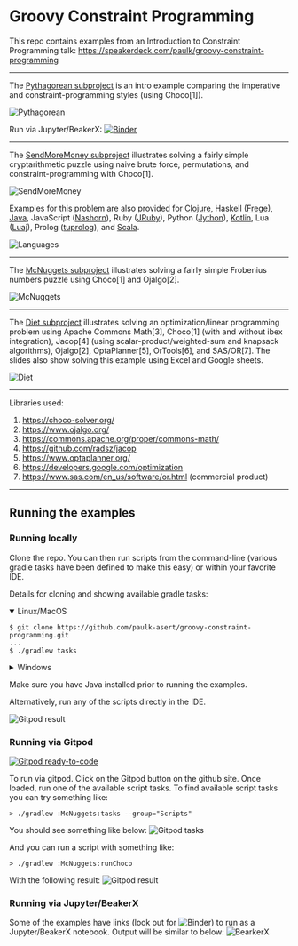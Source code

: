 # Groovy Constraint Programming

This repo contains examples from an Introduction to Constraint Programming talk:
https://speakerdeck.com/paulk/groovy-constraint-programming

---

The [Pythagorean subproject](subprojects/Pythagorean/)
is an intro example comparing the imperative and constraint-programming styles (using Choco[1]).

![Pythagorean](images/Pythagorean.png)

Run via Jupyter/BeakerX:
[![Binder](https://mybinder.org/badge_logo.svg)](https://mybinder.org/v2/gh/paulk-asert/groovy-constraint-programming/master?filepath=subprojects%2FPythagorean%2Fsrc%2Fmain%2Fnotebook%2FPythagorean.ipynb)


---

The [SendMoreMoney subproject](subprojects/SendMoreMoney/)
illustrates solving a fairly simple cryptarithmetic puzzle
using naive brute force, permutations, and constraint-programming with Choco[1].

![SendMoreMoney](images/SendMoreMoney.png)

Examples for this problem are also provided for
[Clojure](https://clojure.org/),
Haskell ([Frege](https://github.com/Frege/frege)),
[Java](https://www.java.com/),
JavaScript ([Nashorn](https://docs.oracle.com/javase/10/nashorn/)),
Ruby ([JRuby](https://www.jruby.org/)), 
Python ([Jython](https://www.jython.org/)),
[Kotlin](https://kotlinlang.org/),
Lua ([Luaj](https://github.com/luaj/luaj)),
Prolog ([tuprolog](http://apice.unibo.it/xwiki/bin/view/Tuprolog/)),
and [Scala](https://www.scala-lang.org/).

![Languages](images/Languages.png)

---

The [McNuggets subproject](subprojects/McNuggets/)
illustrates solving a fairly simple Frobenius numbers puzzle
using Choco[1] and Ojalgo[2].

![McNuggets](images/McNuggets.png)

---

The [Diet subproject](subprojects/Diet/)
illustrates solving an optimization/linear programming problem
using
Apache Commons Math[3],
Choco[1] (with and without ibex integration),
Jacop[4] (using scalar-product/weighted-sum and knapsack algorithms),
Ojalgo[2],
OptaPlanner[5],
OrTools[6],
and SAS/OR[7].
The slides also show solving this example using Excel and Google sheets.

![Diet](images/Diet.png)

---

Libraries used:

1. https://choco-solver.org/
2. https://www.ojalgo.org/
3. https://commons.apache.org/proper/commons-math/
4. https://github.com/radsz/jacop
5. https://www.optaplanner.org/
6. https://developers.google.com/optimization
7. https://www.sas.com/en_us/software/or.html (commercial product)

---

## Running the examples

### Running locally

Clone the repo. You can then run scripts from the command-line (various gradle tasks
have been defined to make this easy) or within your favorite IDE.

Details for cloning and showing available gradle tasks:

<details open>
<summary>Linux/MacOS</summary>

```
$ git clone https://github.com/paulk-asert/groovy-constraint-programming.git
...
$ ./gradlew tasks
```
</details>
<details>
<summary>Windows</summary>

Assuming you have git installed:

```
> git clone https://github.com/paulk-asert/groovy-constraint-programming.git
...
> gradlew tasks
```
</details>

Make sure you have Java installed prior to running the examples.

Alternatively, run any of the scripts directly in the IDE.

![Gitpod result](images/Intellij.png)

### Running via Gitpod

[![Gitpod ready-to-code](https://img.shields.io/badge/Gitpod-ready--to--code-blue?logo=gitpod)](https://gitpod.io/#https://github.com/paulk-asert/groovy-constraint-programming)

To run via gitpod. Click on the Gitpod button on the github site.
Once loaded, run one of the available script tasks. To find
available script tasks you can try something like:

```
> ./gradlew :McNuggets:tasks --group="Scripts"
```

You should see something like below:
![Gitpod tasks](images/Gitpod.png)

And you can run a script with something like:
```
> ./gradlew :McNuggets:runChoco
```

With the following result:
![Gitpod result](images/GitpodResult.png)

### Running via Jupyter/BeakerX

Some of the examples have links (look out for ![Binder](https://mybinder.org/badge_logo.svg)) to run as a Jupyter/BeakerX notebook. Output will be similar to below:
![BearkerX](images/BeakerX.png)
